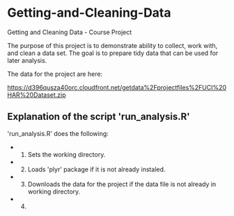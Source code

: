 Getting-and-Cleaning-Data
=========================

Getting and Cleaning Data - Course Project

The purpose of this project is to demonstrate ability to collect, work with, and clean a data set. The goal is to prepare tidy data that can be used for later analysis. 

The data for the project are here: 

https://d396qusza40orc.cloudfront.net/getdata%2Fprojectfiles%2FUCI%20HAR%20Dataset.zip 

## Explanation of the script 'run_analysis.R'

'run_analysis.R' does the following:
* 1. Sets the working directory.
* 2. Loads 'plyr' package if it is not already instaled.
* 3. Downloads the data for the project if the data file is not already in working directory.
* 4. 
